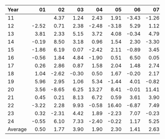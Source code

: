 | Year    |               01   |               02   |               03   |               04   |               05   |               06   |               07   |               08   |               09   |               10   |               11   |               12   |     Average       |     Yearly       |
|:--------|-------------------:|-------------------:|-------------------:|-------------------:|-------------------:|-------------------:|-------------------:|-------------------:|-------------------:|-------------------:|-------------------:|-------------------:|------------------:|-----------------:|
| 11      |                    |               4.37 |               1.24 |               2.43 |               1.91 |              -3.43 |              -1.26 |                    |              -3.13 |               3.83 |               5.06 |               3.98 |              1.50 |            18.00 |
| 12      |              -2.52 |               0.71 |               2.38 |              -2.48 |              -3.18 |               5.29 |               1.12 |               1.73 |               3.66 |              -0.42 |               0.62 |              -1.55 |              0.45 |             5.36 |
| 13      |               3.81 |               2.33 |               5.15 |               3.72 |               4.08 |              -0.34 |               4.79 |              -3.57 |               2.63 |               3.34 |               1.32 |               2.27 |              2.46 |            29.53 |
| 14      |              -0.19 |               8.50 |               3.18 |               0.96 |               1.54 |               2.30 |              -3.30 |               5.27 |              -2.39 |               3.88 |               3.39 |               0.51 |              1.97 |            23.64 |
| 15      |              -1.86 |               6.19 |               0.07 |              -2.42 |               2.11 |              -0.89 |               3.45 |              -7.46 |               5.08 |               3.88 |               1.80 |              -1.66 |              0.69 |             8.29 |
| 16      |              -0.56 |               1.84 |               4.84 |              -1.90 |               0.51 |               6.50 |               0.05 |              -1.25 |              -1.14 |              -1.76 |               2.93 |               2.13 |              1.02 |            12.19 |
| 17      |               0.26 |               2.86 |               0.87 |               1.58 |               2.04 |               1.48 |               2.74 |               0.46 |               2.51 |               3.61 |               1.72 |              -1.43 |              1.56 |            18.70 |
| 18      |               1.04 |              -2.62 |              -0.30 |               0.50 |               1.67 |              -0.20 |               2.17 |               2.51 |              -0.90 |              -6.51 |               4.75 |              -4.78 |             -0.22 |            -2.67 |
| 19      |               5.96 |               2.95 |               1.06 |               5.34 |              -1.44 |               4.01 |              -0.82 |               4.11 |               2.59 |               0.94 |               1.59 |               2.20 |              2.37 |            28.49 |
| 20      |               3.56 |              -8.65 |               6.25 |              13.27 |               8.41 |              -0.01 |              11.41 |               6.21 |               1.04 |               1.92 |               1.43 |               1.72 |              3.88 |            46.56 |
| 21      |               0.45 |               0.21 |               8.13 |               6.72 |               0.59 |               3.61 |               3.90 |               2.99 |              -4.26 |               4.64 |               0.88 |               9.02 |              3.07 |            36.88 |
| 22      |              -3.22 |               2.28 |               9.93 |              -0.58 |              16.40 |              -6.87 |               7.49 |               1.30 |              -4.55 |              14.76 |               4.79 |              -1.54 |              3.35 |            40.19 |
| 23      |               0.32 |              -2.31 |               4.42 |               1.89 |              -2.23 |               7.07 |              -0.23 |               0.38 |              -4.41 |               0.12 |               5.68 |               2.35 |              1.09 |            13.05 |
| 24      |              -0.55 |               6.10 |               7.33 |              -2.40 |              -0.22 |               1.17 |               5.25 |               6.00 |               0.54 |              -3.98 |               2.73 |                    |              2.00 |            23.97 |
| Average |               0.50 |               1.77 |               3.90 |               1.90 |               2.30 |               1.41 |               2.63 |               1.44 |              -0.20 |               2.02 |               2.76 |               1.02 |              1.80 |            21.58 |